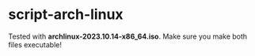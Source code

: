 # script-arch-linux

Tested with **archlinux-2023.10.14-x86_64.iso**. Make sure you make both files executable!
